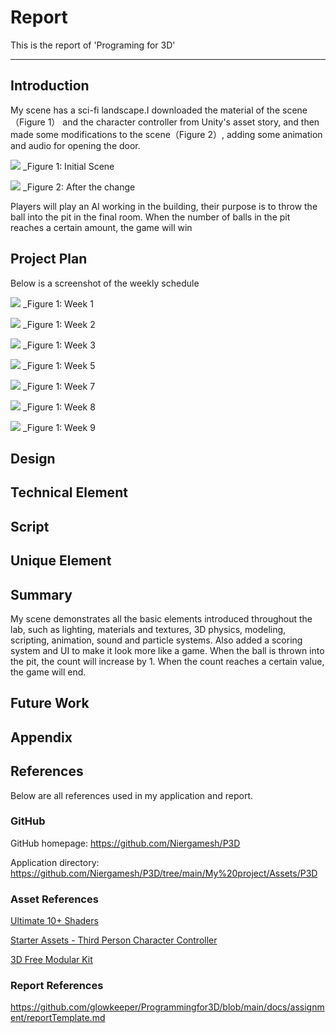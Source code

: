 # Report

This is the report of 'Programing for 3D'

---
## Introduction
My scene has a sci-fi landscape.I downloaded the material of the scene（Figure 1） and the character controller from Unity's asset story, and then made some modifications to the scene（Figure 2）, adding some animation and audio for opening the door.

![](./Screenshots/1.png)
_Figure 1: Initial Scene

![](./Screenshots/6.png)
_Figure 2: After the change

Players will play an AI working in the building, their purpose is to throw the ball into the pit in the final room. When the number of balls in the pit reaches a certain amount, the game will win
## Project Plan
Below is a screenshot of the weekly schedule

![](./Screenshots/7.png)
_Figure 1: Week 1

![](./Screenshots/8.png)
_Figure 1: Week 2

![](./Screenshots/9.png)
_Figure 1: Week 3

![](./Screenshots/10.png)
_Figure 1: Week 5

![](./Screenshots/11.png)
_Figure 1: Week 7

![](./Screenshots/12.png)
_Figure 1: Week 8

![](./Screenshots/13.png)
_Figure 1: Week 9

## Design
## Technical Element
## Script
## Unique Element
## Summary
My scene demonstrates all the basic elements introduced throughout the lab, such as lighting, materials and textures, 3D physics, modeling, scripting, animation, sound and particle systems. Also added a scoring system and UI to make it look more like a game. When the ball is thrown into the pit, the count will increase by 1. When the count reaches a certain value, the game will end.
## Future Work
## Appendix
## References
Below are all references used in my application and report.
### GitHub
GitHub homepage: https://github.com/Niergamesh/P3D

Application directory: https://github.com/Niergamesh/P3D/tree/main/My%20project/Assets/P3D

### Asset References
[Ultimate 10+ Shaders](https://assetstore.unity.com/packages/vfx/shaders/ultimate-10-shaders-168611)

[Starter Assets - Third Person Character Controller](https://assetstore.unity.com/packages/essentials/starter-assets-third-person-character-controller-196526)

[3D Free Modular Kit](https://assetstore.unity.com/packages/3d/environments/3d-free-modular-kit-85732)
### Report References
https://github.com/glowkeeper/Programmingfor3D/blob/main/docs/assignment/reportTemplate.md
